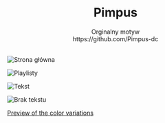 
<h1 align="center">Pimpus</h1>
<p align="center">Orginalny motyw<br>
https://github.com/Pimpus-dc <br><br>


![Strona główna](preview/home.png)

![Playlisty](preview/playlist.png)

![Tekst](preview/synced_lyrics.png)

![Brak tekstu](preview/missing_lyrics.gif)

 </p>

[Preview of the color variations](COLORS.md)